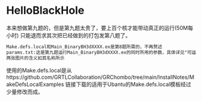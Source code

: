 # HelloBlackHole

本来想做第九题的，但是第九题太贵了，要上百个核才能带动真正的运行(50M每小时)
只能退而求其次把已经做到的打包发第八题了。
```txt
Make.defs.local和Main_BinaryBH3dXXXX.ex是第8题所需的，不再赘述
params.txt:这是第九题运行Main_BinaryBH3dXXXX.ex的同时所用的参数，具体详见"可运行.png"
两张图片的含义如其名称所示
```
使用的Make.defs.local是从https://github.com/GRTLCollaboration/GRChombo/tree/main/InstallNotes/MakeDefsLocalExamples
链接下载的适用于Ubantu的Make.defs.local模板经过少量修改而成。

